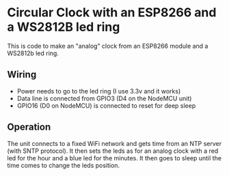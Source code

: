 # Circular Clock with an ESP8266 and a WS2812B led ring

This is code to make an "analog" clock from an ESP8266 module and a WS2812b led
ring.

## Wiring

* Power needs to go to the led ring (I use 3.3v and it works)
* Data line is connected from GPIO3 (D4 on the NodeMCU unit)
* GPIO16 (D0 on NodeMCU) is connected to reset for deep sleep

## Operation

The unit connects to a fixed WiFi network and gets time from an NTP server
(with SNTP protocol). It then sets the leds as for an analog clock with a red led for the hour and a blue led for the minutes. It then goes to sleep until the time
comes to change the leds position.
